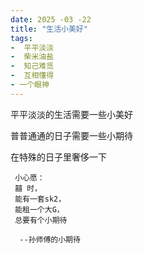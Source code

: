 ```yaml
---
date: 2025 -03 -22
title: "生活小美好"
tags:
-  平平淡淡
-  柴米油盐
-  知己难觅
-  互相懂得
- 一个眼神
---
```



平平淡淡的生活需要一些小美好

普普通通的日子需要一些小期待

在特殊的日子里奢侈一下

```cgo
 小心愿：
 囍 时，
 能有一套sk2，
 能租一个大G，
 总要有个小期待 
 
  --孙师傅的小期待
```
